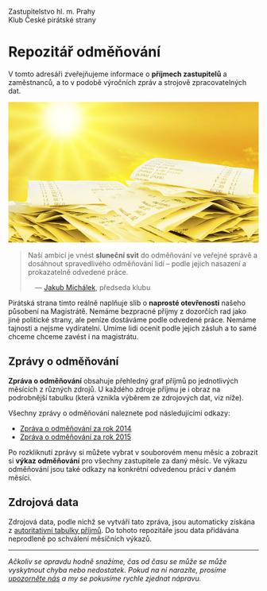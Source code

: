 Zastupitelstvo hl. m. Prahy  
Klub České pirátské strany

# Repozitář odměňování

V tomto adresáři zveřejňujeme informace o **příjmech zastupitelů** a zaměstnanců, a to v podobě výročních zpráv a strojově zpracovatelných dat.

![Nejlepší dezinfekce je sluneční svit!](2015/podle-slozky/sunshine.jpg)

> Naší ambicí je vnést **sluneční svit** do odměňování ve veřejné správě a dosáhnout spravedlivého odměňování lidí – podle jejich nasazení a prokazatelně odvedené práce.
>
>  — [Jakub Michálek](https://praha.pirati.cz/jakub-michalek.html), předseda klubu

Pirátská strana tímto reálně naplňuje slib o **naprosté otevřenosti** našeho působení na Magistrátě. Nemáme bezpracné příjmy z dozorčích rad jako jiné politické strany, ale peníze dostáváme podle odvedené práce. Nemáme tajnosti a nejsme vydíratelní. Umíme lidi ocenit podle jejich zásluh a to samé chceme chceme zavést i na magistrátu.

## Zprávy o odměňování

**Zpráva o odměňování** obsahuje přehledný graf příjmů po jednotlivých měsících z různých zdrojů. U každého zdroje příjmu je i obraz na podrobnější tabulku (která vznikla výběrem ze zdrojových dat, viz níže).

Všechny zprávy o odměňování naleznete pod následujícími odkazy:

* [Zpráva o odměňování za rok 2014](2014/)
* [Zpráva o odměňování za rok 2015](2015/)

Po rozkliknutí zprávy si můžete vybrat v souborovém menu měsíc a zobrazit si **výkaz odměňování** pro všechny zastupitele za daný měsíc. Ve výkazu odměňování jsou také odkazy na konkrétní odvedenou práci v daném měsíci.

## Zdrojová data

Zdrojová data, podle nichž se vytváří tato zpráva, jsou automaticky získána z [autoritativní tabulky příjmů](http://raw.githubusercontent.com/pirati-cz/KlubPraha/master/odmeny/odmeny.csv). Do tohoto repozitáře jsou data přidávána neprodleně po schválení měsíčních výkazů.

---

*Ačkoliv se opravdu hodně snažíme, čas od času se může se může vyskytnout chyba nebo nedostatek. Pokud na ni narazíte, prosíme [upozorněte nás](https://praha.pirati.cz/jan-louzek.html) a my se pokusíme rychle zjednat nápravu.*

